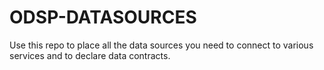 # ODSP-DATASOURCES
Use this repo to place all the data sources you need to connect to various services and to declare data contracts.
